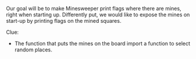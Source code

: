 Our goal will be to make Minesweeper print flags where there are mines, right when starting up. 
Differently put, we would like to expose the mines on start-up by printing flags on the mined squares.

Clue:

- The function that puts the mines on the board import a function to select random places.
